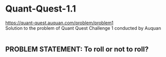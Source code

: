 # Quant-Quest-1.1
https://quant-quest.auquan.com/problem/problem1 <br/> 
Solution to the problem of Quant Quest Challenge 1 conducted by Auquan 
<br/><br/>
## PROBLEM STATEMENT: To roll or not to roll? <br/>

